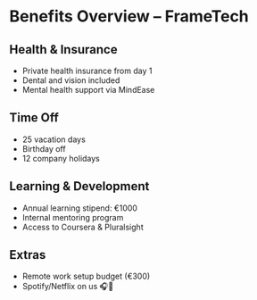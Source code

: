 # Benefits Overview – FrameTech

## Health & Insurance
- Private health insurance from day 1
- Dental and vision included
- Mental health support via MindEase

## Time Off
- 25 vacation days
- Birthday off
- 12 company holidays

## Learning & Development
- Annual learning stipend: €1000
- Internal mentoring program
- Access to Coursera & Pluralsight

## Extras
- Remote work setup budget (€300)
- Spotify/Netflix on us 🎧🍿
